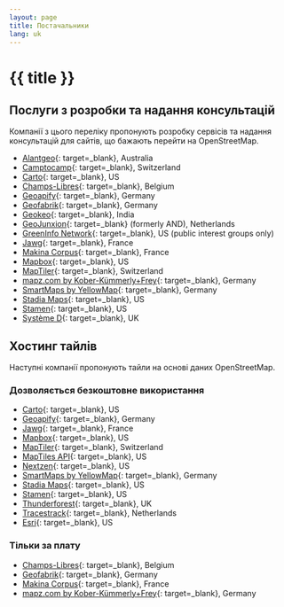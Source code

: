 ```yaml
---
layout: page
title: Постачальники
lang: uk
---
```


# {{ title }}

## Послуги з розробки та надання консультацій

Компанії з цього переліку пропонують розробку сервісів та надання консультацій для сайтів, що бажають перейти на OpenStreetMap.

* [Alantgeo](https://www.alantgeo.com.au){: target=_blank}, Australia
* [Camptocamp](https://camptocamp.com/){: target=_blank}, Switzerland
* [Carto](https://carto.com/){: target=_blank}, US
* [Champs-Libres](https://www.champs-libres.coop/){: target=_blank}, Belgium
* [Geoapify](https://www.geoapify.com/){: target=_blank}, Germany
* [Geofabrik](https://www.geofabrik.de/){: target=_blank}, Germany
* [Geokeo](https://www.geokeo.com/){: target=_blank}, India
* [GeoJunxion](https://www.geojunxion.com/){: target=_blank} (formerly AND), Netherlands
* [GreenInfo Network](https://www.greeninfo.org/){: target=_blank}, US (public interest groups only)
* [Jawg](https://www.jawg.io/){: target=_blank}, France
* [Makina Corpus](https://makina-corpus.com/){: target=_blank}, France
* [Mapbox](https://www.mapbox.com/){: target=_blank}, US
* [MapTiler](https://www.maptiler.com/){: target=_blank}, Switzerland
* [mapz.com by Kober-Kümmerly+Frey](https://www.mapz.com/){: target=_blank}, Germany
* [SmartMaps by YellowMap](https://www.smartmaps.net/en/){: target=_blank}, Germany
* [Stadia Maps](https://stadiamaps.com){: target=_blank}, US
* [Stamen](https://www.stamen.com/){: target=_blank}, US
* [Système D](https://www.systemeD.net/openstreetmap/ "OpenStreetMap consultancy by Richard Fairhurst"){: target=_blank}, UK

## Хостинг тайлів

Наступні компанії пропонують тайли на основі даних OpenStreetMap.

### Дозволяється безкоштовне використання

* [Carto](https://carto.com/){: target=_blank}, US
* [Geoapify](https://www.geoapify.com/api/map-tiles/){: target=_blank}, Germany
* [Jawg](https://www.jawg.io/){: target=_blank}, France
* [Mapbox](http://mapbox.com/){: target=_blank}, US
* [MapTiler](https://www.maptiler.com/){: target=_blank}, Switzerland
* [MapTiles API](https://www.maptilesapi.com/){: target=_blank}, US
* [Nextzen](https://www.nextzen.org/){: target=_blank}, US
* [SmartMaps by YellowMap](https://www.smartmaps.net/en/){: target=_blank}, Germany
* [Stadia Maps](https://stadiamaps.com){: target=_blank}, US
* [Stamen](https://stamen.com/){: target=_blank}, US
* [Thunderforest](https://www.thunderforest.com){: target=_blank}, UK
* [Tracestrack](https://www.tracestrack.com){: target=_blank}, Netherlands
* [Esri](https://www.esri.com){: target=_blank}, US

### Тільки за плату

* [Champs-Libres](https://www.champs-libres.coop/){: target=_blank}, Belgium
* [Geofabrik](https://www.geofabrik.de/maps/rendering.html){: target=_blank}, Germany
* [Makina Corpus](https://makina-corpus.com/){: target=_blank}, France
* [mapz.com by Kober-Kümmerly+Frey](https://www.mapz.com/){: target=_blank}, Germany
  